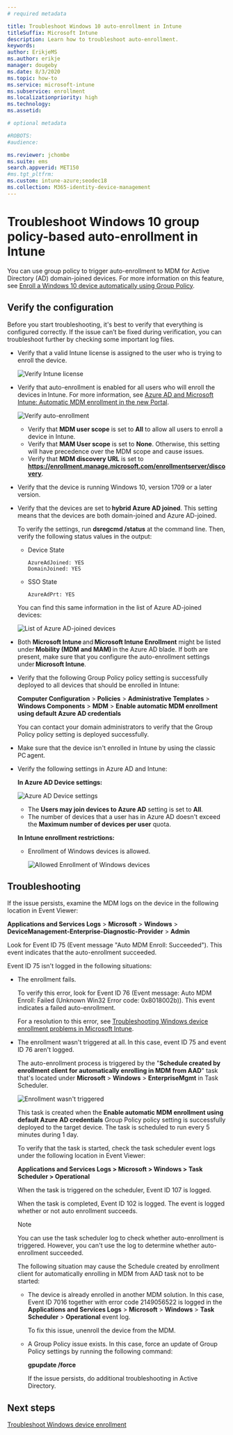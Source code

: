 ```yaml
---
# required metadata

title: Troubleshoot Windows 10 auto-enrollment in Intune
titleSuffix: Microsoft Intune
description: Learn how to troubleshoot auto-enrollment.
keywords:
author: ErikjeMS 
ms.author: erikje
manager: dougeby
ms.date: 8/3/2020
ms.topic: how-to
ms.service: microsoft-intune
ms.subservice: enrollment
ms.localizationpriority: high
ms.technology:
ms.assetid: 

# optional metadata

#ROBOTS:
#audience:

ms.reviewer: jchombe
ms.suite: ems
search.appverid: MET150
#ms.tgt_pltfrm:
ms.custom: intune-azure;seodec18 
ms.collection: M365-identity-device-management
---
```


# Troubleshoot Windows 10 group policy-based auto-enrollment in Intune

You can use group policy to trigger auto-enrollment to MDM for Active Directory (AD) domain-joined devices. For more information on this feature, see [Enroll a Windows 10 device automatically using Group Policy](/windows/client-management/mdm/enroll-a-windows-10-device-automatically-using-group-policy).

## Verify the configuration

Before you start troubleshooting, it's best to verify that everything is configured correctly. If the issue can’t be fixed during verification, you can troubleshoot further by checking some important log files.

- Verify that a valid Intune license is assigned to the user who is trying to enroll the device.

   ![Verify Intune license](./media/troubleshoot-windows-auto-enrollment/intune-license.png)

- Verify that auto-enrollment is enabled for all users who will enroll the devices in Intune. For more information, see [Azure AD and Microsoft Intune: Automatic MDM enrollment in the new Portal](/windows/client-management/mdm/azure-ad-and-microsoft-intune-automatic-mdm-enrollment-in-the-new-portal).

   ![Verify auto-enrollment](./media/troubleshoot-windows-auto-enrollment/verify-auto-enrollment.png)

   - Verify that **MDM user scope** is set to **All** to allow all users to enroll a device in Intune.
   - Verify that **MAM User scope** is set to **None**. Otherwise, this setting will have precedence over the MDM scope and cause issues.
   - Verify that **MDM discovery URL** is set to **https://enrollment.manage.microsoft.com/enrollmentserver/discovery**.

- Verify that the device is running Windows 10, version 1709 or a later version.

- Verify that the devices are set to **hybrid Azure AD joined**. This setting means that the devices are both domain-joined and Azure AD-joined.

   To verify the settings, run **dsregcmd /status** at the command line. Then, verify the following status values in the output:

   - Device State
 
     ```asciidoc
     AzureAdJoined: YES
     DomainJoined: YES
     ```

   - SSO State

     ```asciidoc
     AzureAdPrt: YES
     ```

   You can find this same information in the list of Azure AD-joined devices:

   ![List of Azure AD-joined devices](./media/troubleshoot-windows-auto-enrollment/ad-joined-devices.png)

- Both **Microsoft Intune** and **Microsoft Intune Enrollment** might be listed under **Mobility (MDM and MAM)** in the Azure AD blade. If both are present, make sure that you configure the auto-enrollment settings under **Microsoft Intune**.

- Verify that the following Group Policy policy setting is successfully deployed to all devices that should be enrolled in Intune:

   **Computer Configuration** > **Policies** > **Administrative Templates** > **Windows Components** > **MDM** > **Enable automatic MDM enrollment using default Azure AD credentials**

   You can contact your domain administrators to verify that the Group Policy policy setting is deployed successfully.

- Make sure that the device isn't enrolled in Intune by using the classic PC agent.
- Verify the following settings in Azure AD and Intune:

   **In Azure AD Device settings:**

   ![Azure AD Device settings](./media/troubleshoot-windows-auto-enrollment/device-setting.png)

   - The **Users may join devices to Azure AD** setting is set to **All**.
   - The number of devices that a user has in Azure AD doesn't exceed the **Maximum number of devices per user** quota.
   
   **In Intune enrollment restrictions:**

   - Enrollment of Windows devices is allowed.

     ![Allowed Enrollment of Windows devices](./media/troubleshoot-windows-auto-enrollment/restrictions.png)

## Troubleshooting

If the issue persists, examine the MDM logs on the device in the following location in Event Viewer:

**Applications and Services Logs** > **Microsoft** > **Windows** > **DeviceManagement-Enterprise-Diagnostic-Provider** > **Admin**

Look for Event ID 75 (Event message "Auto MDM Enroll: Succeeded"). This event indicates that the auto-enrollment succeeded.

Event ID 75 isn't logged in the following situations:

- The enrollment fails.

  To verify this error, look for Event ID 76 (Event message: Auto MDM Enroll: Failed (Unknown Win32 Error code: 0x8018002b)). This event indicates a failed auto-enrollment.

  For a resolution to this error, see [Troubleshooting Windows device enrollment problems in Microsoft Intune](/intune/troubleshoot-windows-enrollment-errors).

- The enrollment wasn't triggered at all. In this case, event ID 75 and event ID 76 aren't logged.
  
  The auto-enrollment process is triggered by the "**Schedule created by enrollment client for automatically enrolling in MDM from AAD**" task that's located under **Microsoft** > **Windows** > **EnterpriseMgmt** in Task Scheduler.

  ![Enrollment wasn't triggered](./media/troubleshoot-windows-auto-enrollment/trigger.png)

  This task is created when the **Enable automatic MDM enrollment using default Azure AD credentials** Group Policy policy setting is successfully deployed to the target device. The task is scheduled to run every 5 minutes during 1 day.

  To verify that the task is started, check the task scheduler event logs under the following location in Event Viewer:

  **Applications and Services Logs > Microsoft > Windows > Task Scheduler > Operational**

  When the task is triggered on the scheduler, Event ID 107 is logged.

  When the task is completed, Event ID 102 is logged. The event is logged whether or not auto enrollment succeeds.

  > [!NOTE]
  > You can use the task scheduler log to check whether auto-enrollment is triggered. However, you can't use the log to determine whether auto-enrollment succeeded.

  The following situation may cause the Schedule created by enrollment client for automatically enrolling in MDM from AAD task not to be started:

  - The device is already enrolled in another MDM solution. In this case, Event ID 7016 together with error code 2149056522 is logged in the **Applications and Services Logs** > **Microsoft** > **Windows** > **Task Scheduler** > **Operational** event log.

    To fix this issue, unenroll the device from the MDM.

  - A Group Policy issue exists. In this case, force an update of Group Policy settings by running the following command:

    **gpupdate /force**

    If the issue persists, do additional troubleshooting in Active Directory.

## Next steps
[Troubleshoot Windows device enrollment](troubleshoot-windows-enrollment-errors.md)